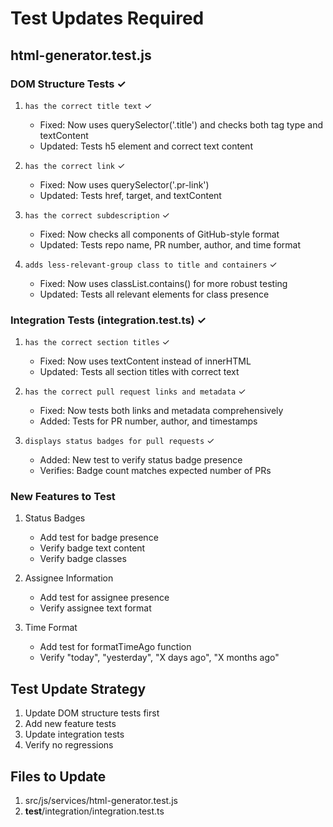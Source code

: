 # Test Updates Required

## html-generator.test.js

### DOM Structure Tests ✓
1. `has the correct title text` ✓
   - Fixed: Now uses querySelector('.title') and checks both tag type and textContent
   - Updated: Tests h5 element and correct text content

2. `has the correct link` ✓
   - Fixed: Now uses querySelector('.pr-link')
   - Updated: Tests href, target, and textContent

3. `has the correct subdescription` ✓
   - Fixed: Now checks all components of GitHub-style format
   - Updated: Tests repo name, PR number, author, and time format

4. `adds less-relevant-group class to title and containers` ✓
   - Fixed: Now uses classList.contains() for more robust testing
   - Updated: Tests all relevant elements for class presence

### Integration Tests (integration.test.ts) ✓

1. `has the correct section titles` ✓
   - Fixed: Now uses textContent instead of innerHTML
   - Updated: Tests all section titles with correct text

2. `has the correct pull request links and metadata` ✓
   - Fixed: Now tests both links and metadata comprehensively
   - Added: Tests for PR number, author, and timestamps

3. `displays status badges for pull requests` ✓
   - Added: New test to verify status badge presence
   - Verifies: Badge count matches expected number of PRs

### New Features to Test

1. Status Badges
   - Add test for badge presence
   - Verify badge text content
   - Verify badge classes

2. Assignee Information
   - Add test for assignee presence
   - Verify assignee text format

3. Time Format
   - Add test for formatTimeAgo function
   - Verify "today", "yesterday", "X days ago", "X months ago"

## Test Update Strategy

1. Update DOM structure tests first
2. Add new feature tests
3. Update integration tests
4. Verify no regressions

## Files to Update
1. src/js/services/html-generator.test.js
2. __test__/integration/integration.test.ts
